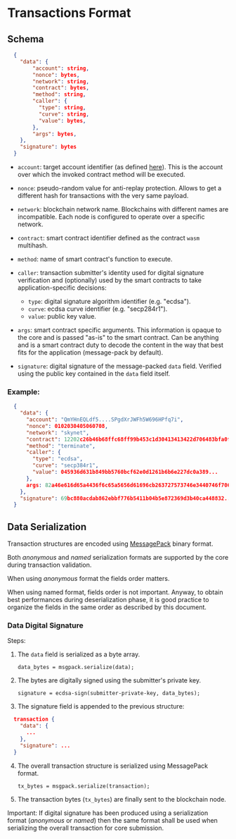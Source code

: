 Transactions Format
===================

## Schema

```json
  {
    "data": {
        "account": string,
        "nonce": bytes,
        "network": string,
        "contract": bytes,
        "method": string,
        "caller": {
          "type": string,
          "curve": string,
          "value": bytes,
        },
        "args": bytes,
    },
    "signature": bytes
  }
```

- `account`: target account identifier (as defined [here](Trinci2/Core/Account-Identifier)).
  This is the account over which the invoked contract method will be executed.

- `nonce`: pseudo-random value for anti-replay protection. Allows to get a
  different hash for transactions with the very same payload.

- `network`: blockchain network name. Blockchains with different names are
  incompatible. Each node is configured to operate over a specific network.

- `contract`: smart contract identifier defined as the contract `wasm` multihash.

- `method`: name of smart contract's function to execute.

- `caller`: transaction submitter's identity used for digital signature
  verification and (optionally) used by the smart contracts to take
  application-specific decisions:
  - `type`: digital signature algorithm identifier (e.g. "ecdsa").
  - `curve`: ecdsa curve identifier (e.g. "secp284r1").
  - `value`: public key value.

- `args`: smart contract specific arguments. This information is opaque to the
  core and is passed "as-is" to the smart contract.
  Can be anything and is a smart contract duty to decode the content in the way
  that best fits for the application (message-pack by default).

- `signature`: digital signature of the message-packed `data` field.
  Verified using the public key contained in the `data` field itself.

### Example:

```json
  {
    "data": {
      "account": "QmYHnEQLdf5....SPgdXrJWFh5W696HPfq7i",
      "nonce": 0102030405060708,
      "network": "skynet",
      "contract": 12202c26b46b68ffc68ff99b453c1d30413413422d706483bfa0f9...,
      "method": "terminate",
      "caller": {
        "type": "ecdsa",
        "curve": "secp384r1",
        "value": 045936d631b849bb5760bcf62e0d1261b6b6e227dc0a389...
      },
      args: 82a46e616d65a4436f6c65a5656d61696cb263727573746e3440746f706c...
    },
    "signature": 69bc880acdab862ebbf776b5411b04b5e872369d3b40ca448832...
  }
```

## Data Serialization

Transaction structures are encoded using [MessagePack](https://msgpack.org)
binary format.

Both *anonymous* and *named* serialization formats are supported by the core
during transaction validation.

When using *anonymous* format the fields order matters.

When using named format, fields order is not important. Anyway, to obtain best
performances during deserialization phase, it is good practice to organize the
fields in the same order as described by this document.

### Data Digital Signature

Steps:

1. The `data` field is serialized as a byte array.

   `data_bytes = msgpack.serialize(data);`

2. The bytes are digitally signed using the submitter's private key.

   `signature = ecdsa-sign(submitter-private-key, data_bytes);`

3. The signature field is appended to the previous structure:

```json
  transaction {
    "data": {
      ...
    },
    "signature": ...
  }
```

4. The overall transaction structure is serialized using MessagePack format.

   `tx_bytes = msgpack.serialize(transaction);`

5. The transaction bytes (`tx_bytes`) are finally sent to the blockchain node.

Important: If digital signature has been produced using a serialization format
(*anonymous* or *named*) then the same format shall be used when serializing the
overall transaction for core submission.
